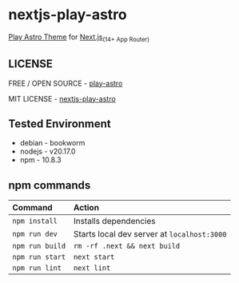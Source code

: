 # nextjs-play-astro

[Play Astro Theme](https://github.com/TailGrids/play-astro) for [Next.js](https://nextjs.org/)<sub>(14+ App Router)</sub>

## LICENSE

FREE / OPEN SOURCE - [play-astro](https://github.com/luasenvy/nextjs-play-astro?tab=readme-ov-file#-license-for-play-astro-template)

MIT LICENSE - [nextjs-play-astro](https://github.com/luasenvy/nextjs-play-astro/blob/main/LICENSE)

## Tested Environment

- debian - bookworm
- nodejs - v20.17.0
- npm - 10.8.3

## npm commands

| Command                | Action                                             |
| :--------------------- | :------------------------------------------------- |
| `npm install`          | Installs dependencies                              |
| `npm run dev`          | Starts local dev server at `localhost:3000`        |
| `npm run build`        | `rm -rf .next && next build`                       |
| `npm run start`        | `next start`                                       |
| `npm run lint`         | `next lint`                                        |
